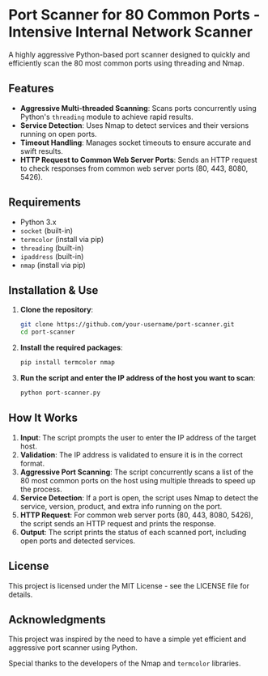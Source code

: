 # Port Scanner for 80 Common Ports - Intensive Internal Network Scanner

A highly aggressive Python-based port scanner designed to quickly and efficiently scan the 80 most common ports using threading and Nmap.

## Features

- **Aggressive Multi-threaded Scanning**: Scans ports concurrently using Python's `threading` module to achieve rapid results.
- **Service Detection**: Uses Nmap to detect services and their versions running on open ports.
- **Timeout Handling**: Manages socket timeouts to ensure accurate and swift results.
- **HTTP Request to Common Web Server Ports**: Sends an HTTP request to check responses from common web server ports (80, 443, 8080, 5426).

## Requirements

- Python 3.x
- `socket` (built-in)
- `termcolor` (install via pip)
- `threading` (built-in)
- `ipaddress` (built-in)
- `nmap` (install via pip)

## Installation & Use

1. **Clone the repository**:

    ```bash
    git clone https://github.com/your-username/port-scanner.git
    cd port-scanner
    ```

2. **Install the required packages**:

    ```bash
    pip install termcolor nmap
    ```

3. **Run the script and enter the IP address of the host you want to scan**:

    ```bash
    python port-scanner.py
    ```

## How It Works

1. **Input**: The script prompts the user to enter the IP address of the target host.
2. **Validation**: The IP address is validated to ensure it is in the correct format.
3. **Aggressive Port Scanning**: The script concurrently scans a list of the 80 most common ports on the host using multiple threads to speed up the process.
4. **Service Detection**: If a port is open, the script uses Nmap to detect the service, version, product, and extra info running on the port.
5. **HTTP Request**: For common web server ports (80, 443, 8080, 5426), the script sends an HTTP request and prints the response.
6. **Output**: The script prints the status of each scanned port, including open ports and detected services.

## License

This project is licensed under the MIT License - see the LICENSE file for details.

## Acknowledgments

This project was inspired by the need to have a simple yet efficient and aggressive port scanner using Python.

Special thanks to the developers of the Nmap and `termcolor` libraries.



